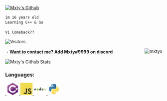 <a href="" target="_blank"> <img src="https://cdn.discordapp.com/attachments/980924074903613510/985886926231974008/Untitled.png" alt="Mxty's Github"/></a>
```sh-session
im 16 years old
Learning C++ & Go

V1 Comeback??
```

<img src="https://komarev.com/ghpvc/?username=mxtyx&label=Profile%20views&color=blueviolet&style=flat" alt="Visitors"></a>


・**Want to contact me? Add Mxty#9999 on discord**
</a><img align="right" src="https://github-readme-stats.vercel.app/api/top-langs?username=mxtyx&count_private=true&hide=procfile,css&theme=dark&border_color=000000&cache_seconds=1800&layout=compact&langs_count=10&custom_title=Most Used Coding Languages" alt="mxtyx" /> </p>
![Mxty's Github Stats](https://github-readme-stats.vercel.app/api?username=mxtyx&show_icons=true&theme=midnight-purple)


<h3 align="left">Languages:</h3>
<p align="left"> <a href="https://www.w3schools.com/cpp/" target="_blank" rel="noreferrer"> <img href="https://www.w3schools.com/cs/" target="_blank" rel="noreferrer"> <img src="https://raw.githubusercontent.com/devicons/devicon/master/icons/csharp/csharp-original.svg" alt="csharp" width="40" height="40"/> </a> <a href="https://developer.mozilla.org/en-US/docs/Web/JavaScript" target="_blank" rel="noreferrer"> <img src="https://raw.githubusercontent.com/devicons/devicon/master/icons/javascript/javascript-original.svg" alt="javascript" width="40" height="40"/> </a> <a href="https://nodejs.org" target="_blank" rel="noreferrer"> <img src="https://raw.githubusercontent.com/devicons/devicon/master/icons/nodejs/nodejs-original-wordmark.svg" alt="nodejs" width="40" height="40"/> </a> <a href="https://www.python.org" target="_blank" rel="noreferrer"> <img src="https://raw.githubusercontent.com/devicons/devicon/master/icons/python/python-original.svg" alt="python" width="40" height="40"/> </a> </p>



